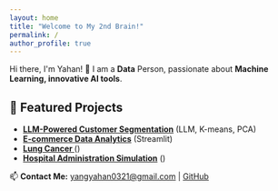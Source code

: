 ```yaml
---
layout: home
title: "Welcome to My 2nd Brain!"
permalink: /
author_profile: true
---
```


Hi there, I'm Yahan! 👋 
I am a **Data** Person, passionate about **Machine Learning, innovative AI tools**.

## 📌 Featured Projects
- **[LLM-Powered Customer Segmentation](#)** (LLM, K-means, PCA)
- **[E-commerce Data Analytics](#)** (Streamlit)
- **[Lung Cancer ](#)** ()
- **[Hospital Administration Simulation](#)** ()

📫 **Contact Me:** [yangyahan0321@gmail.com](mailto:yangyahan0321@gmail.com) | [GitHub](https://github.com/amber-y321)

